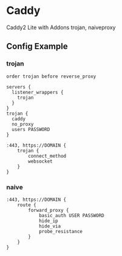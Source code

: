 # Caddy

Caddy2 Lite with Addons trojan, naiveproxy

## Config Example

### trojan

```
order trojan before reverse_proxy

servers {
  listener_wrappers {
    trojan
  }
}
trojan {
  caddy
  no_proxy
  users PASSWORD
}

:443, https://DOMAIN {
	trojan {
		connect_method
		websocket
	}
}
```

### naive
```
:443, https://DOMAIN {
    route {
        forward_proxy {
            basic_auth USER PASSWORD
            hide_ip
            hide_via
            probe_resistance
        }
    }
}
```
